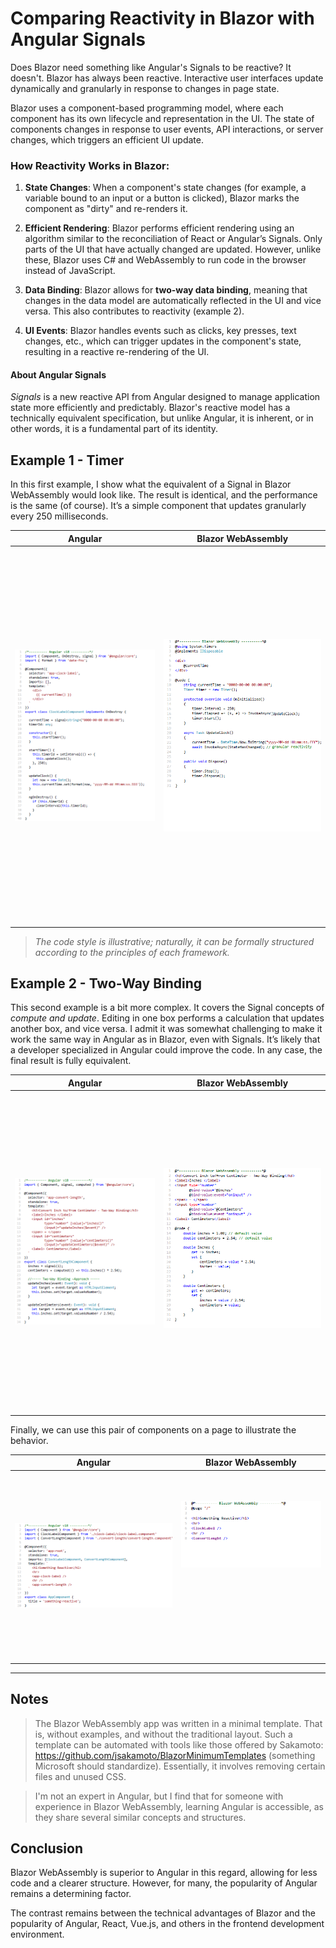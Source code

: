 # Comparing Reactivity in Blazor with Angular Signals

Does Blazor need something like Angular's Signals to be reactive? It doesn't. Blazor has always been reactive. Interactive user interfaces update dynamically and granularly in response to changes in page state.

Blazor uses a component-based programming model, where each component has its own lifecycle and representation in the UI. The state of components changes in response to user events, API interactions, or server changes, which triggers an efficient UI update.

### **How Reactivity Works in Blazor:**

1. **State Changes**: When a component's state changes (for example, a variable bound to an input or a button is clicked), Blazor marks the component as "dirty" and re-renders it.

2. **Efficient Rendering**: Blazor performs efficient rendering using an algorithm similar to the reconciliation of React or Angular’s Signals. Only parts of the UI that have actually changed are updated. However, unlike these, Blazor uses C# and WebAssembly to run code in the browser instead of JavaScript.

3. **Data Binding**: Blazor allows for **two-way data binding**, meaning that changes in the data model are automatically reflected in the UI and vice versa. This also contributes to reactivity (example 2).

4. **UI Events**: Blazor handles events such as clicks, key presses, text changes, etc., which can trigger updates in the component's state, resulting in a reactive re-rendering of the UI.

#### About Angular Signals

*Signals* is a new reactive API from Angular designed to manage application state more efficiently and predictably. Blazor's reactive model has a technically equivalent specification, but unlike Angular, it is inherent, or in other words, it is a fundamental part of its identity.

## Example 1 - Timer

In this first example, I show what the equivalent of a Signal in Blazor WebAssembly would look like. The result is identical, and the performance is the same (of course). It’s a simple component that updates granularly every 250 milliseconds.

<table>
  <thead>
    <tr>
      <th>Angular</th>
      <th>Blazor WebAssembly</th>
    </tr>
  </thead>
  <tbody>
    <tr>
      <td valign="top">
        <img src="https://github.com/harveytriana/SomethingReactive/blob/master/Screens/ng1.png" style="width: 490px; height: 600px; object-fit: contain;" /> 
      </td>
      <td valign="top">
        <img src="https://github.com/harveytriana/SomethingReactive/blob/master/Screens/cs1.png" style="width: 490px; height: 600px; object-fit: contain;" /> 
      </td>
    </tr>
  </tbody>
</table>

>*The code style is illustrative; naturally, it can be formally structured according to the principles of each framework.*

## Example 2 - Two-Way Binding

This second example is a bit more complex. It covers the Signal concepts of *compute and update*. Editing in one box performs a calculation that updates another box, and vice versa. I admit it was somewhat challenging to make it work the same way in Angular as in Blazor, even with Signals. It’s likely that a developer specialized in Angular could improve the code. In any case, the final result is fully equivalent.

<table>
  <thead>
    <tr>
      <th>Angular</th>
      <th>Blazor WebAssembly</th>
    </tr>
  </thead>
  <tbody>
    <tr>
      <td valign="top">
        <img src="https://github.com/harveytriana/SomethingReactive/blob/master/Screens/ng2.png" style="width: 490px; height: 510px; object-fit: contain;" /> 
      </td>
      <td valign="top">
        <img src="https://github.com/harveytriana/SomethingReactive/blob/master/Screens/cs2.png" style="width: 490px; height: 500px; object-fit: contain;" /> 
      </td>
    </tr>
  </tbody>
</table>

Finally, we can use this pair of components on a page to illustrate the behavior.

<table>
  <thead>
    <tr>
      <th>Angular</th>
      <th>Blazor WebAssembly</th>
    </tr>
  </thead>
  <tbody>
    <tr>
      <td valign="top">
        <img src="https://github.com/harveytriana/SomethingReactive/blob/master/Screens/ng3.png" style="width: 560px; height: 300px; object-fit: contain;" /> 
      </td>
      <td valign="top">
        <img src="https://github.com/harveytriana/SomethingReactive/blob/master/Screens/cs3.png" style="width: 420px; height: 200px; object-fit: contain;" /> 
      </td>
    </tr>
  </tbody>
</table>

---

## Notes

> The Blazor WebAssembly app was written in a minimal template. That is, without examples, and without the traditional layout. Such a template can be automated with tools like those offered by Sakamoto: https://github.com/jsakamoto/BlazorMinimumTemplates (something Microsoft should standardize). Essentially, it involves removing certain files and unused CSS.

> I'm not an expert in Angular, but I find that for someone with experience in Blazor WebAssembly, learning Angular is accessible, as they share several similar concepts and structures.

## Conclusion

Blazor WebAssembly is superior to Angular in this regard, allowing for less code and a clearer structure. However, for many, the popularity of Angular remains a determining factor.

The contrast remains between the technical advantages of Blazor and the popularity of Angular, React, Vue.js, and others in the frontend development environment.
